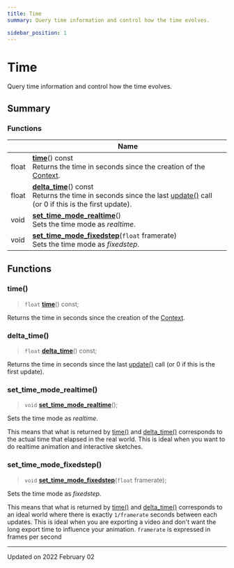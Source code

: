 ```yaml
---
title: Time
summary: Query time information and control how the time evolves. 

sidebar_position: 1
---
```


# Time

Query time information and control how the time evolves. 

## Summary

### Functions

|                | Name           |
| -------------- | -------------- |
| float | **[time](/reference/time#time)**() const<br/>Returns the time in seconds since the creation of the [Context](/reference/Types/context).  |
| float | **[delta_time](/reference/time#delta_time)**() const<br/>Returns the time in seconds since the last [update()](/reference/events#update) call (or 0 if this is the first update).  |
| void | **[set_time_mode_realtime](/reference/time#set_time_mode_realtime)**()<br/>Sets the time mode as _realtime_.  |
| void | **[set_time_mode_fixedstep](/reference/time#set_time_mode_fixedstep)**(`float` framerate)<br/>Sets the time mode as _fixedstep_.  |


## Functions

### time()

> `float` **[time](/reference/time#time)**() const;


Returns the time in seconds since the creation of the [Context](/reference/Types/context). 

### delta_time()

> `float` **[delta_time](/reference/time#delta_time)**() const;


Returns the time in seconds since the last [update()](/reference/events#update) call (or 0 if this is the first update). 

### set_time_mode_realtime()

> `void` **[set_time_mode_realtime](/reference/time#set_time_mode_realtime)**();


Sets the time mode as _realtime_. 

This means that what is returned by [time()](/reference/time#time) and [delta_time()](/reference/time#delta_time) corresponds to the actual time that elapsed in the real world. This is ideal when you want to do realtime animation and interactive sketches. 


### set_time_mode_fixedstep()

> `void` **[set_time_mode_fixedstep](/reference/time#set_time_mode_fixedstep)**(`float` framerate);


Sets the time mode as _fixedstep_. 

This means that what is returned by [time()](/reference/time#time) and [delta_time()](/reference/time#delta_time) corresponds to an ideal world where there is exactly `1/framerate` seconds between each updates. This is ideal when you are exporting a video and don't want the long export time to influence your animation. `framerate` is expressed in frames per second 






-------------------------------

Updated on 2022 February 02
